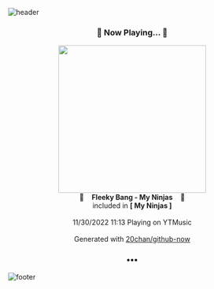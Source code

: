 ![header](https://capsule-render.vercel.app/api?type=wave&height=170&section=header&text=Hi.%20I'm%20SHIFT&fontColor=090707&fontAlignX=45&fontAlignY=65&fontSize=100)

<h3 align="center">🎵 Now Playing... 🎵</h3>
<p align="center">
  <a href="https://music.youtube.com/watch?v=UUIGuljEpCk">
    <img width="300" src="https://lh3.googleusercontent.com/rb7tNMBivVLrCE89Wzy8xLe21VirwBN-5dhYhATeSkWX__b1JCjqaeSWKM20aOLU6upRPCEN7iOICLkM">
  </a>
  <br>
  🎵&nbsp&nbsp&nbsp <b>Fleeky Bang - My Ninjas</b> &nbsp&nbsp&nbsp🎵
  <br>
  included in <b>[ My Ninjas ]</b>
  
  <br />
  <br />
  11/30/2022 11:13 Playing on YTMusic
  <br />
  <br />
  Generated with <a href="https://github.com/20chan/github-now">20chan/github-now</a>
</p>

<h3 align="center">•••</h3>

![footer](https://capsule-render.vercel.app/api?type=wave&height=150&section=footer)
